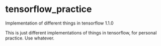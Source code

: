 # tensorflow_practice
Implementation of different things in tensorflow 1.1.0

This is just different implementations of things in tensorflow, for personal practice. Use whatever.
